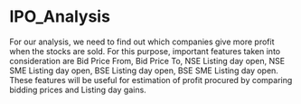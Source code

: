 # IPO_Analysis
For our analysis, we need to find out which companies give more profit when the stocks are sold. For this purpose, important features taken into consideration are Bid Price From, Bid Price To, NSE Listing day open, NSE SME Listing day open, BSE Listing day open, BSE SME Listing day open. These features will be useful for estimation of profit procured by comparing bidding prices and Listing day gains.
